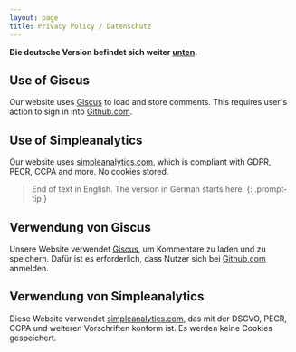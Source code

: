 ```yaml
---
layout: page
title: Privacy Policy / Datenschutz
---
```


**Die deutsche Version befindet sich weiter [unten](#de).**

## Use of Giscus

Our website uses [Giscus][] to load and store comments. This requires user's
action to sign in into [Github.com][].

## Use of Simpleanalytics

Our website uses [simpleanalytics.com][], which is compliant with GDPR, PECR,
CCPA and more. No cookies stored.

> End of text in English. The version in German starts here.
{: .prompt-tip }

<span id="de"></span>

## Verwendung von Giscus

Unsere Website verwendet [Giscus][], um Kommentare zu laden und zu speichern.
Dafür ist es erforderlich, dass Nutzer sich bei [Github.com][] anmelden.

## Verwendung von Simpleanalytics

Diese Website verwendet [simpleanalytics.com][], das mit der DSGVO, PECR, CCPA
und weiteren Vorschriften konform ist. Es werden keine Cookies gespeichert.

[simpleanalytics.com]: https://simpleanalytics.com
[Giscus]: https://giscus.app
[Github.com]: https://github.com